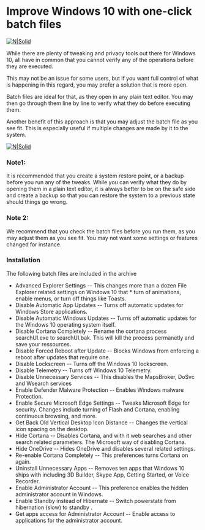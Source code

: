 # Improve Windows 10 with one-click batch files

[![N|Solid](https://cdnp2.stackassets.com/bff450c91e3c024303456e4a5a6ec21016e2db01/store/a0a33fb08583d71a657751d8312d93cde9d5fe31825e086e8647e52fd1c0/559f7a9a59a7419a5b1a1b0e7901d0f14cdb1f18_logo_main.png)](https://nodesource.com/products/nsolid)

While there are plenty of tweaking and privacy tools out there for Windows 10, all have in common that you cannot verify any of the operations before they are executed.

This may not be an issue for some users, but if you want full control of what is happening in this regard, you may prefer a solution that is more open.

Batch files are ideal for that, as they open in any plain text editor. You may then go through them line by line to verify what they do before executing them.

Another benefit of this approach is that you may adjust the batch file as you see fit. This is especially useful if multiple changes are made by it to the system.

[![N|Solid](https://www.ghacks.net/wp-content/uploads/2016/11/pleasant-windows-10.png)](https://nodesource.com/products/nsolid)



### Note1:
It is recommended that you create a system restore point, or a backup before you run any of the tweaks. While you can verify what they do by opening them in a plain text editor, it is always better to be on the safe side and create a backup so that you can restore the system to a previous state should things go wrong.

### Note 2:
We recommend that you check the batch files before you run them, as you may adjust them as you see fit. You may not want some settings or features changed for instance.

### Installation
The following batch files are included in the archive
* Advanced Explorer Settings -- This changes more than a dozen File Explorer related settings on Windows 10 that * turn of animations, enable menus, or turn off things like Toasts.
* Disable Automatic App Updates -- Turns off automatic updates for Windows Store applications.
* Disable Automatic Windows Updates -- Turns off automatic updates for the Windows 10 operating system itself.
* Disable Cortana Completely -- Rename the cortana process searchUI.exe to searchUI.bak. This will kill the process permanetly and save your ressources.
* Disable Forced Reboot after Update -- Blocks Windows from enforcing a reboot after updates that require one.
* Disable Lockscreen -- Turns off the Windows 10 lockscreen.
* Disable Telemetry -- Turns off Windows 10 Telemetry.
* Disable Unnecessary Services -- This disables the MapsBroker, DoSvc and Wsearch services
* Enable Defender Malware Protection --   Enables Windows malware Protection.
* Enable Secure Microsoft Edge Settings -- Tweaks Microsoft Edge for security. Changes include turning of Flash and Cortana, enabling continuous browsing, and more.
* Get Back Old Vertical Desktop Icon Distance --  Changes the vertical icon spacing on the desktop.
* Hide Cortana -- Disables Cortana, and with it web searches and other search related parameters. The Microsoft way of disabling Cortana.
* Hide OneDrive -- Hides OneDrive and disables several related settings.
* Re-enable Cortana Completely -- This preferences turns Cortana on again.
* Uninstall Unnecessary Apps -- Removes ten apps that Windows 10 ships with including 3D Builder, Skype App, Getting Started, or Voice Recorder.
* Enable Administrator Account -- This preference enables the hidden administrator account in Windows.
* Enable Standby instead of Hibernate -- Switch powerstate from hibernation (slow) to standby .
* Get apps access for Administrator Account -- Enable access to applications for the administrator account.
